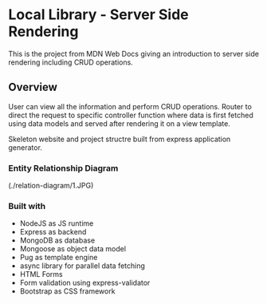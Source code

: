 # Local Library - Server Side Rendering

This is the project from MDN Web Docs giving an introduction to server side rendering including CRUD operations.

## Overview

User can view all the information and perform CRUD operations. Router to direct the request to specific controller function where data is first fetched using data models and served after rendering it on a view template. 

Skeleton website and project structre built from express application generator.


### Entity Relationship Diagram
(./relation-diagram/1.JPG)

### Built with

- NodeJS as JS runtime
- Express as backend
- MongoDB as database
- Mongoose as object data model
- Pug as template engine
- async library for parallel data fetching
- HTML Forms
- Form validation using express-validator
- Bootstrap as CSS framework

